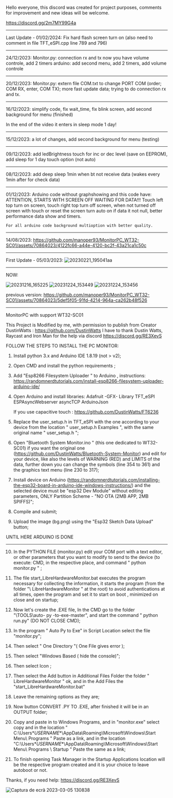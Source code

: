 Hello everyone, this discord was created for project purposes, comments for improvement and new ideas will be welcome.

https://discord.gg/2m7MY99G4a

----------------------------------------------------

Last Update - 01/02/2024:
	Fix hard flash screen turn on (also need to comment in file TFT_eSPI.cpp line 789 and 796)

----------------------------------------------------

24/12/2023:
	Monitor.py:
 		connection rx and tx now you have volume controle, add 2 timers
   	arduino:
    		add second menu, add 2 timers, add volume controle

----------------------------------------------------

20/12/2023:
	Monitor.py:
 		extern file COM.txt to change PORT COM (order; COM RX, enter, COM TX);
 		more fast update data;
  		trying to do connection rx and tx.
 
----------------------------------------------------

16/12/2023:
	simplify code, fix wait_time, fix blink screen, add second background for menu (finished)

In the end of the video it enters in sleep mode 1 day!


----------------------------------------------------

15/12/2023:
	a lot of changes, add second background for menu (testing)

----------------------------------------------------

09/12/2023:
	add ledBrightness touch for inc or dec level (save on EEPROM), add sleep for 1 day touch option (not auto)
 
----------------------------------------------------

08/12/2023:
	add deep sleep 1min when bt not receive data (wakes every 1min after for check data)

----------------------------------------------------

01/12/2023:
	Arduino code without graphshowing and this code have:
	ATTENTION, STARTS WITH SCREEN OFF WAITING FOR DATA!!!
	Touch left top turn on screen, touch right top turn off screen, when not turned off screen with touch or reset the screen turn auto on if data it not null, better performance data show and timers. 
 
	For all arduino code background multioption with better quality.

----------------------------------------------------
14/08/2023:
	https://github.com/manoper93/MonitorPC_WT32-SC01/assets/70864023/4122fc66-a44e-4120-bc2f-43a21ca1c50c

--------------------------
First Update - 05/03/2023:
	![20230221_195041aa](https://user-images.githubusercontent.com/70864023/222975950-0b791d5f-fe44-46d5-a8be-7de803ef2561.jpg)

----------------------------------------------------

NOW:

![20231216_165225](https://github.com/manoper93/MonitorPC_WT32-SC01/assets/70864023/5e0b145b-2e3d-4ac8-bada-682d0c357439)
![20231224_153449](https://github.com/manoper93/MonitorPC_WT32-SC01/assets/70864023/81d554e5-765b-45ec-88be-b316deb17acc)
![20231224_153456](https://github.com/manoper93/MonitorPC_WT32-SC01/assets/70864023/5eaaf4bc-2907-4faf-8a2e-b04c7dccf877)

previous version:
https://github.com/manoper93/MonitorPC_WT32-SC01/assets/70864023/5def5f05-91fd-4214-964a-ca262b48f526

----------------------------------------------------

MonitorPC with support WT32-SC01

This Project is Modified by me, with permission to publish from Creator DustinWatts : https://github.com/DustinWatts
I have to thank Dustin Watts, Raycast and Iron Man for the help via discord https://discord.gg/RE3XevS


FOLLOW THE STEPS TO INSTALL THE PC MONITOR:

1. Install python 3.x and Arduino IDE 1.8.19 (not > v2);

2. Open CMD and install the python requirements ;

3. Add "Esp8266 Filesystem Uploader " to Arduino , instructions:
	https://randomnerdtutorials.com/install-esp8266-filesystem-uploader-arduino-ide/

4. Open Arduino and install libraries:
	Adafruit -GFX- Library
	TFT_eSPI
	ESPAsyncWebserver
	asyncTCP
	ArduinoJson
	
	If you use capacitive touch :
		https://github.com/DustinWatts/FT6236

5. Replace the user_setup.h in TFT_eSPI with the one according to your device from the location " user_setup.h Examples ", with the same original name " user_setup.h ";

6. Open "Bluetooth System Monitor.ino " (this one dedicated to WT32-SC01) if you want the original one (https://github.com/DustinWatts/Bluetooth-System-Monitor) and edit for your device, like also the levels of WARNING (RED) and LIMITS of the data, further down you can change the symbols (line 354 to 361) and the graphics text menu (line 230 to 317);

7. Install device on Arduino (https://randomnerdtutorials.com/installing-the-esp32-board-in-arduino-ide-windows-instructions/) and the selected device must be "esp32 Dev Module" without editing parameters, ONLY Partition Scheme - "NO OTA (2MB APP, 2MB SPIFFS)";

8. Compile and submit;

9. Upload the image (bg.png) using the "Esp32 Sketch Data Upload" button;


UNTIL HERE ARDUINO IS DONE

--------------------------

10. In the PYTHON FILE (monitor.py) edit your COM port with a text editor, or other parameters that you want to modify to send to the device (to execute: CMD, in the respective place, and command " python monitor.py " ;

11. The file start_LibreHardwareMonitor.bat executes the program necessary for collecting the information, it starts the program (from the folder "\ LibreHardwareMonitor " at the root) to avoid authentications at all times, open the program and set it to start on boot , minimized on close and on startup;

12. Now let's create the .EXE file, In the CMD go to the folder "\TOOLS\auto- py -to-exe-master", and start the command " python run.py" (DO NOT CLOSE CMD);

13. In the program " Auto Py to Exe" in Script Location select the file "monitor.py";

14. Then select " One Directory "( One File gives error );

15. Then select "Windows Based ( hide the console)";

16. Then select Icon ;

17. Then select the Add button in Additional Files Folder the folder " LibreHardwareMonitor " ok, and in the Add Files the "start_LibreHardwareMonitor.bat"

18. Leave the remaining options as they are;

19. Now button CONVERT .PY TO .EXE, after finished it will be in an OUTPUT folder;

20. Copy and paste in to Windows Programs, and in "monitor.exe" select copy and in the location " C:\Users\**USERNAME**\AppData\Roaming\Microsoft\Windows\Start Menu\ Programs \" Paste as a link, and in the location "C:\Users\**USERNAME**\AppData\Roaming\Microsoft\Windows\Start Menu\ Programs \ Startup " Paste the same as a link;

21. To finish opening Task Manager in the Startup Applications location will be the respective program created and it is your choice to leave autoboot or not.

Thanks, if you need help: https://discord.gg/RE3XevS

![Captura de ecrã 2023-03-05 130838](https://user-images.githubusercontent.com/70864023/222975829-b03009bb-b252-49b1-9d80-63daa47c2fa2.png)

